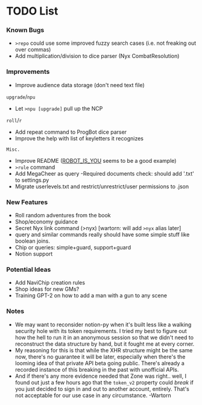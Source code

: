 # TODO List

### Known Bugs
- `>repo` could use some improved fuzzy search cases (i.e. not freaking out over commas)
- Add multiplication/division to dice parser (Nyx CombatResolution)

### Improvements
- Improve audience data storage (don't need text file)

`upgrade`/`npu`
- Let `>npu [upgrade]` pull up the NCP

`roll`/`r`
- Add repeat command to ProgBot dice parser
- Improve the help with list of keyletters it recognizes

`Misc.`
- Improve README ([ROBOT_IS_YOU](https://github.com/RocketRace/robot-is-you) seems to be a good example)
- `>rule` command
- Add MegaCheer as query
 -Required documents check: should add '.txt' to settings.py
 - Migrate userlevels.txt and restrict/unrestrict/user permissions to .json

### New Features
- Roll random adventures from the book
- Shop/economy guidance
- Secret Nyx link command (>nyx) [wartorn: will add `>nyx` alias later]
- query and similar commands really should have some simple stuff like boolean joins.
- Chip or queries: simple+guard, support+guard
- Notion support

### Potential Ideas
- Add NaviChip creation rules
- Shop ideas for new GMs?
- Training GPT-2 on how to add a man with a gun to any scene

### Notes
* We may want to reconsider notion-py when it's built less like a walking security hole with its token requirements.
  I tried my best to figure out how the hell to run it in an anonymous session so that we didn't need to reconstruct
  the data structure by hand, but it fought me at every corner.
* My reasoning for this is that while the XHR structure might be the same now, there's no guarantee it will be later, especially when there's the looming idea of that private API beta going public.  There's already a recorded instance of this breaking in the past with unofficial APIs.
* And if there's any more evidence needed that Zone was right.. well, I found out just a few hours ago that the `token_v2` property could _break_ if you just decided to sign in and out to another account, entirely. That's not acceptable for our use case in any circumstance. -Wartorn
